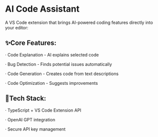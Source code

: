 # AI Code Assistant

A VS Code extension that brings AI-powered coding features directly into your editor:


## ✨Core Features:

· Code Explanation - AI explains selected code

· Bug Detection - Finds potential issues automatically

· Code Generation - Creates code from text descriptions

· Code Optimization - Suggests improvements

## 🔧Tech Stack:

· TypeScript + VS Code Extension API

· OpenAI GPT integration

· Secure API key management

